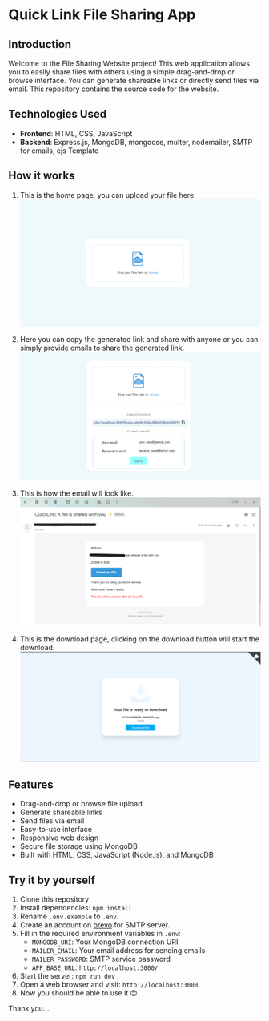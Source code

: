 # Quick Link File Sharing App

## Introduction

Welcome to the File Sharing Website project! This web application allows you to easily share files with others using a simple drag-and-drop or browse interface. You can generate shareable links or directly send files via email. This repository contains the source code for the website.

## Technologies Used

- **Frontend**: HTML, CSS, JavaScript
- **Backend**: Express.js, MongoDB, mongoose, multer, nodemailer, SMTP for emails, ejs Template

## How it works

1. This is the home page, you can upload your file here.
   ![Home Page](https://raw.githubusercontent.com/Hitendra18/quick-link/main/screenshots/Home.png)

2. Here you can copy the generated link and share with anyone or you can simply provide emails to share the generated link.
   ![Share](https://raw.githubusercontent.com/Hitendra18/quick-link/main/screenshots/Share.png)

3. This is how the email will look like.
   ![Email](https://raw.githubusercontent.com/Hitendra18/quick-link/main/screenshots/Email.png)

4. This is the download page, clicking on the download button will start the download.
   ![Download](https://raw.githubusercontent.com/Hitendra18/quick-link/main/screenshots/Download.png)

## Features

- Drag-and-drop or browse file upload
- Generate shareable links
- Send files via email
- Easy-to-use interface
- Responsive web design
- Secure file storage using MongoDB
- Built with HTML, CSS, JavaScript (Node.js), and MongoDB

## Try it by yourself

1. Clone this repository
2. Install dependencies: `npm install`
3. Rename `.env.example` to `.env`.
4. Create an account on [brevo](https://www.brevo.com/) for SMTP server.
5. Fill in the required environment variables in `.env`:
   - `MONGODB_URI`: Your MongoDB connection URI
   - `MAILER_EMAIL`: Your email address for sending emails
   - `MAILER_PASSWORD`: SMTP service password
   - `APP_BASE_URL`: `http://localhost:3000/`
6. Start the server: `npm run dev`
7. Open a web browser and visit: `http://localhost:3000`.
8. Now you should be able to use it 😊.

Thank you...
